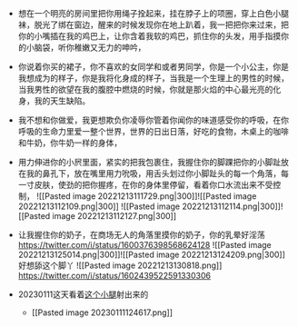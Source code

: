 - 想在一个明亮的房间里把你用绳子拴起来，挂在脖子上的项圈，穿上白色小腿袜，脱光了绑在窗边，醒来的时候发现你在地上趴着，我一把把你来过来，把你的小嘴插在我的鸡巴上，让你含着我软的鸡巴，抓住你的头发，用手指摸你的小脑袋，听你稚嫩又无力的呻吟，
- 你说着你买的裙子，你不喜欢的女同学和或者男同学，你是一个小公主，你是我想成为的样子，你是我将化身成的样子，当我是一个生理上的男性的时候，当我男性的欲望在我的腹腔中燃烧的时候，你就是那火焰的中心最光亮的化身，我的天生缺陷。
- 我不想和你做爱，我更想欺负你凌辱你管着你闻你的味道感受你的呼吸，在你呼吸的生命力里爱一整个世界，世界的日出日落，好吃的食物，木桌上的咖啡和牛奶，你牛奶一样的身体，
- 用力伸进你的小屄里面，紧实的把我包裹住，我握住你的脚踝把你的小脚趾放在我的鼻孔下，放在嘴里用力吮吸，用舌头划过你小脚趾头的每一个角落，每一寸皮肤，使劲的把你握疼，在你的身体里停留，看着你口水流出来不受控制，
![[Pasted image 20221213111729.png|300]]![[Pasted image 20221213112109.png|300]]
![[Pasted image 20221213112114.png|300]]![[Pasted image 20221213112127.png|300]]
- 让我握住你的奶子，在商场无人的角落里摸你的奶子，你的乳晕好淫荡
https://twitter.com/i/status/1600376398568624128
![[Pasted image 20221213125014.png|300]]![[Pasted image 20221213124209.png|300]]
好想舔这个脚丫
![[Pasted image 20221213130818.png]]
https://twitter.com/i/status/1602439522591330306

- 20230111这天看着[这个小腿](https://weibo.com/7249080844/LykZ4Aps2)射出来的
	- [[Pasted image 20230111124617.png]]